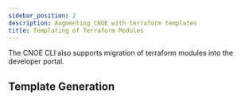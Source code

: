 ```yaml
---
sidebar_position: 2
description: Augmenting CNOE with terraform templates
title: Templating of Terraform Modules
---
```

The CNOE CLI also supports migration of terraform modules into the developer portal. 

## Template Generation
